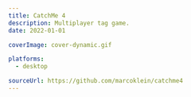 ```yaml
---
title: CatchMe 4
description: Multiplayer tag game.
date: 2022-01-01

coverImage: cover-dynamic.gif

platforms:
  - desktop

sourceUrl: https://github.com/marcoklein/catchme4
---
```

